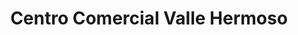 ---
title: "Centro Comercial Valle Hermoso"
url: /monterrico/centro-comercial-valle-hermoso/
shop: centro comercial
---